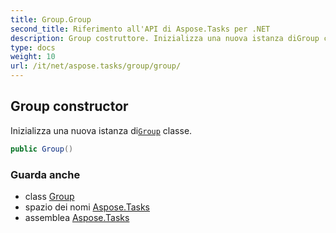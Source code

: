 ```yaml
---
title: Group.Group
second_title: Riferimento all'API di Aspose.Tasks per .NET
description: Group costruttore. Inizializza una nuova istanza diGroup classe.
type: docs
weight: 10
url: /it/net/aspose.tasks/group/group/
---
```

## Group constructor

Inizializza una nuova istanza di[`Group`](../) classe.

```csharp
public Group()
```

### Guarda anche

* class [Group](../)
* spazio dei nomi [Aspose.Tasks](../../group/)
* assemblea [Aspose.Tasks](../../../)



